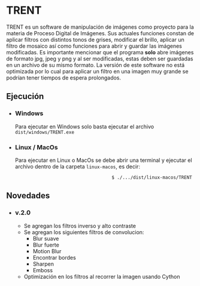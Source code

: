 # TRENT

TRENT es un software de manipulación de imágenes como proyecto para la materia de Proceso Digital de Imágenes. Sus actuales funciones constan de aplicar filtros con distintos tonos de grises, modificar el brillo, aplicar un filtro de mosaico así como funciones para abrir y guardar las imágenes modificadas. Es importante mencionar que el programa **solo** abre imágenes de formato jpg, jpeg y png y al ser modificadas, estas deben ser guardadas en un archivo de su mismo formato. La versión de este software no está optimizada por lo cual para aplicar un filtro en una imagen muy grande se podrían tener tiempos de espera prolongados.

## Ejecución
- ### Windows
    Para ejecutar en Windows solo basta ejecutar el archivo ``` dist/windows/TRENT.exe```
- ### Linux / MacOs
    Para ejecutar en Linux o MacOs se debe abrir una terminal y ejecutar el archivo dentro de la carpeta ```linux-macos```, es decir:

    ``` 
                                        $ ./.../dist/linux-macos/TRENT    
    ```
## Novedades
* ### v.2.0
    - Se agregan los filtros inverso y alto contraste
    - Se agregan los siguientes filtros de convolucion:
        - Blur suave
        - Blur fuerte
        - Motion Blur
        - Encontrar bordes
        - Sharpen
        - Emboss
    - Optimización en los filtros al recorrer la imagen usando Cython